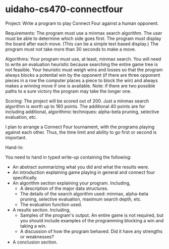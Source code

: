 uidaho-cs470-connectfour
========================
Project: Write a program to play Connect Four against a human opponent.

Requirements: The program must use a minmax search algorithm. The user must be able to determine which side goes first. The program must display the board after each move. (This can be a simple text based display.) The program must not take more than 30 seconds to make a move.

Algorithms: Your program must use, at least, minmax search. You will need to write an evaluation heuristic because searching the entire game tree is not feasible. Your heuristic must weigh wins and losses so that the program always blocks a potential win by the opponent (if there are three opponent pieces in a row the computer places a piece to block the win) and always makes a winning move if one is available. Note: if there are two possible paths to a sure victory the program may take the longer one.

Scoring: The project will be scored out of 200. Just a minmax search algorithm is worth up to 160 points. The additional 40 points are for including additional, algorithmic techniques: alpha-beta pruning, selective evaluation, etc.

I plan to arrange a Connect Four tournament, with the programs playing against each other. Thus, the time limit and ability to go first or second is important.

Hand-In:

You need to hand in typed write-up containing the following:
* An abstract summarizing what you did and what the results were.
* An introduction explaining game playing in general and connect four specifically.
* An algorithm section explaining your program. Including,
    * A description of the major data structures.
    * The details of the search algorithm used: minmax, alpha-beta pruning, selective evaluation, maximum search depth, etc.
    * The evaluation function used.
* A results section. Including,
    * Samples of the program's output. An entire game is not required, but you should include examples of the programming blocking a win and taking a win.
    * A discussion of how the program behaved. Did it have any strengths or weaknesses?
* A conclusion section.
